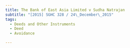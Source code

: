 ```yaml
---
title: The Bank of East Asia Limited v Sudha Natrajan 
subtitle: "[2015] SGHC 328 / 24\_December\_2015"
tags:
  - Deeds and Other Instruments
  - Deed
  - Avoidance

---
```


